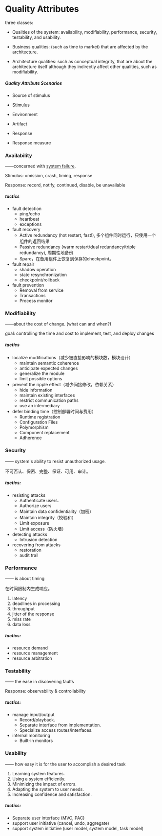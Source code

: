 # Quality Attributes

three classes:

- Qualities of the system: availability, modifiability,  performance, security, testability, and usability.

- Business qualities: (such as time to market) that are affected by the  architecture.

- Architecture qualities: such as conceptual integrity, that are about the  architecture itself although they indirectly affect other qualities, such as  modifiability.

##### Quality Attribute Scenarios

- Source of stimulus

- Stimulus

- Environment

- Artifact

- Response

- Response measure



### Availability

——concerned with <u>system failure</u>.

Stimulus: omission, crash, timing, response

Response: record, notify, continued, disable, be unavailable

##### tactics

- fault detection
  - ping/echo
  - heartbeat
  - exceptions
- fault recovery
  - Active redundancy (hot restart, fast!), 多个组件同时运行，只使用一个组件的返回结果
  - Passive redundancy (warm restart/dual redundancy/triple redundancy), 周期性地备份
  - Spare，在备用组件上恢复到保存的checkpoint。
- fault repair
  - shadow operation
  - state  resynchronization
  - checkpoint/rollback
- ­fault prevention
  - Removal from service
  - Transactions
  - Process monitor



### Modifiability

——about the cost of change. (what can and when?)

goal:
controlling  the time and cost to  implement, test, and deploy changes

##### tactics

- localize modifications（减少被直接影响的模块数，模块设计）
  - maintain semantic coherence
  - anticipate expected changes
  - generalize the module
  - limit possible options
- prevent the ripple effect（减少间接修改，依赖关系）
  - hide information
  - maintain existing interfaces
  - restrict communication paths
  - use an intermediary
- defer binding time（控制部署时间与费用）
  - Runtime registration
  - Configuration Files  
  - Polymorphism 
  - Component replacement 
  - Adherence 

### Security

—— system's ability to resist  unauthorized usage.

不可否认、保密、完整、保证、可用、审计。

##### tactics:

- resisting attacks
  - Authenticate users.
  - Authorize users
  - Maintain data confidentiality（加密）
  - Maintain integrity（校验和）
  - Limit exposure
  - Limit access（防火墙）
- detecting attacks
  - Intrusion detection
- recovering from  attacks
  - restoration
  - audit trail

### Performance

—— is about timing

在时间限制内生成响应。

1. latency
2. deadlines in processing
3. throughput
4. jitter of the response
5. miss rate
6. data loss

##### tactics:

- resource demand
- resource management
- resource  arbitration

### Testability

—— the ease in discovering faults 

Response: observability & controllability

##### tactics:

- manage input/output
  - Record/playback.
  - Separate interface from implementation.
  - Specialize access routes/interfaces.
- internal monitoring
  - Built­-in monitors



### Usability

—— how easy it is for the user to accomplish a desired task 

1. Learning system features.
2. Using a system efficiently.
3. Minimizing the impact of errors.
4. Adapting the system to user needs.
5. Increasing confidence and satisfaction.

##### tactics:

- Separate user interface (MVC, PAC)
- support user initiative (cancel, undo, aggregate)
- support system initiative (user model, system model, task model)